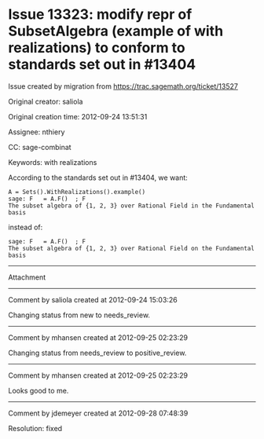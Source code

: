 # Issue 13323: modify repr of SubsetAlgebra (example of with realizations) to conform to standards set out in #13404

Issue created by migration from https://trac.sagemath.org/ticket/13527

Original creator: saliola

Original creation time: 2012-09-24 13:51:31

Assignee: nthiery

CC:  sage-combinat

Keywords: with realizations

According to the standards set out in #13404, we want:

```
A = Sets().WithRealizations().example()
sage: F   = A.F()  ; F
The subset algebra of {1, 2, 3} over Rational Field in the Fundamental basis
```

instead of:

```
sage: F   = A.F()  ; F
The subset algebra of {1, 2, 3} over Rational Field on the Fundamental basis
```



---

Attachment


---

Comment by saliola created at 2012-09-24 15:03:26

Changing status from new to needs_review.


---

Comment by mhansen created at 2012-09-25 02:23:29

Changing status from needs_review to positive_review.


---

Comment by mhansen created at 2012-09-25 02:23:29

Looks good to me.


---

Comment by jdemeyer created at 2012-09-28 07:48:39

Resolution: fixed
